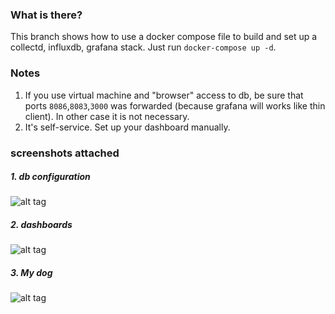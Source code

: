 ### What is there?
This branch shows how to use a docker compose file to build and set up a collectd, influxdb, grafana stack. Just run `docker-compose up -d`.
### Notes
1. If you use virtual machine and "browser" access to db, be sure that ports `8086`,`8083`,`3000` was forwarded (because grafana will works like thin client). In other case it is not necessary.
2. It's  self-service. Set up your dashboard manually.

### screenshots attached
##### 1. db configuration
![alt tag](https://pp.userapi.com/c850628/v850628302/d93a4/F8eLLu4KF-M.jpg)
##### 2. dashboards
![alt tag](https://pp.userapi.com/c850036/v850036146/14c2cd/Kh2-C7gCGjc.jpg)
##### 3. My dog
![alt tag](https://pp.userapi.com/c850036/v850036146/14c2d7/mPz-ZSVj8H0.jpg)
